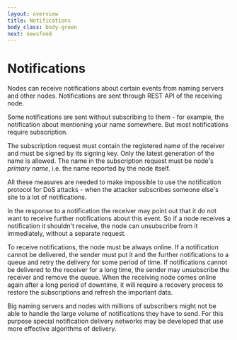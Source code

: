 ```yaml
---
layout: overview
title: Notifications
body_class: body-green
next: newsfeed
---
```


# Notifications

Nodes can receive notifications about certain events from naming servers
and other nodes. Notifications are sent through REST API of the
receiving node.

Some notifications are sent without subscribing to them - for example,
the notification about mentioning your name somewhere. But most
notifications require subscription.

The subscription request must contain the registered name of the
receiver and must be signed by its signing key. Only the latest
generation of the name is allowed. The name in the subscription request
must be node's *primary name*, i.e. the name reported by the node
itself.

All these measures are needed to make impossible to use the notification
protocol for DoS attacks - when the attacker subscribes someone else's
site to a lot of notifications.

In the response to a notification the receiver may point out that it do
not want to receive further notifications about this event. So if a node
receives a notification it shouldn't receive, the node can unsubscribe
from it immediately, without a separate request.

To receive notifications, the node must be always online. If a
notification cannot be delivered, the sender must put it and the further
notifications to a queue and retry the delivery for some period of time.
If notifications cannot be delivered to the receiver for a long time,
the sender may unsubscribe the receiver and remove the queue. When the
receiving node comes online again after a long period of downtime, it
will require a recovery process to restore the subscriptions and refresh
the important data.

Big naming servers and nodes with millions of subscribers might not be
able to handle the large volume of notifications they have to send. For
this purpose special notification delivery networks may be developed
that use more effective algorithms of delivery.
